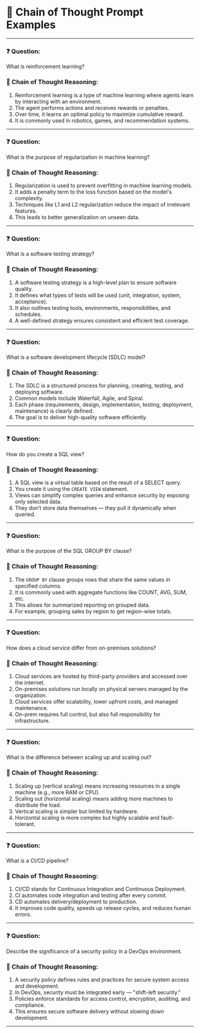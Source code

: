 # 📘 Chain of Thought Prompt Examples

---

### ❓ Question:
What is reinforcement learning?

### 🔗 Chain of Thought Reasoning:
1. Reinforcement learning is a type of machine learning where agents learn by interacting with an environment.
2. The agent performs actions and receives rewards or penalties.
3. Over time, it learns an optimal policy to maximize cumulative reward.
4. It is commonly used in robotics, games, and recommendation systems.

---

### ❓ Question:
What is the purpose of regularization in machine learning?

### 🔗 Chain of Thought Reasoning:
1. Regularization is used to prevent overfitting in machine learning models.
2. It adds a penalty term to the loss function based on the model's complexity.
3. Techniques like L1 and L2 regularization reduce the impact of irrelevant features.
4. This leads to better generalization on unseen data.

---

### ❓ Question:
What is a software testing strategy?

### 🔗 Chain of Thought Reasoning:
1. A software testing strategy is a high-level plan to ensure software quality.
2. It defines what types of tests will be used (unit, integration, system, acceptance).
3. It also outlines testing tools, environments, responsibilities, and schedules.
4. A well-defined strategy ensures consistent and efficient test coverage.

---

### ❓ Question:
What is a software development lifecycle (SDLC) model?

### 🔗 Chain of Thought Reasoning:
1. The SDLC is a structured process for planning, creating, testing, and deploying software.
2. Common models include Waterfall, Agile, and Spiral.
3. Each phase (requirements, design, implementation, testing, deployment, maintenance) is clearly defined.
4. The goal is to deliver high-quality software efficiently.

---

### ❓ Question:
How do you create a SQL view?

### 🔗 Chain of Thought Reasoning:
1. A SQL view is a virtual table based on the result of a SELECT query.
2. You create it using the `CREATE VIEW` statement.
3. Views can simplify complex queries and enhance security by exposing only selected data.
4. They don’t store data themselves — they pull it dynamically when queried.

---

### ❓ Question:
What is the purpose of the SQL GROUP BY clause?

### 🔗 Chain of Thought Reasoning:
1. The `GROUP BY` clause groups rows that share the same values in specified columns.
2. It is commonly used with aggregate functions like COUNT, AVG, SUM, etc.
3. This allows for summarized reporting on grouped data.
4. For example, grouping sales by region to get region-wise totals.

---

### ❓ Question:
How does a cloud service differ from on-premises solutions?

### 🔗 Chain of Thought Reasoning:
1. Cloud services are hosted by third-party providers and accessed over the internet.
2. On-premises solutions run locally on physical servers managed by the organization.
3. Cloud services offer scalability, lower upfront costs, and managed maintenance.
4. On-prem requires full control, but also full responsibility for infrastructure.

---

### ❓ Question:
What is the difference between scaling up and scaling out?

### 🔗 Chain of Thought Reasoning:
1. Scaling up (vertical scaling) means increasing resources in a single machine (e.g., more RAM or CPU).
2. Scaling out (horizontal scaling) means adding more machines to distribute the load.
3. Vertical scaling is simpler but limited by hardware.
4. Horizontal scaling is more complex but highly scalable and fault-tolerant.

---

### ❓ Question:
What is a CI/CD pipeline?

### 🔗 Chain of Thought Reasoning:
1. CI/CD stands for Continuous Integration and Continuous Deployment.
2. CI automates code integration and testing after every commit.
3. CD automates delivery/deployment to production.
4. It improves code quality, speeds up release cycles, and reduces human errors.

---

### ❓ Question:
Describe the significance of a security policy in a DevOps environment.

### 🔗 Chain of Thought Reasoning:
1. A security policy defines rules and practices for secure system access and development.
2. In DevOps, security must be integrated early — "shift-left security."
3. Policies enforce standards for access control, encryption, auditing, and compliance.
4. This ensures secure software delivery without slowing down development.

---
